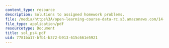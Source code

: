 ```yaml
---
content_type: resource
description: Solutions to assigned homework problems.
file: /media/https%3A/open-learning-course-data-rc.s3.amazonaws.com/14-44-energy-economics-spring-2007/7781ba17bfb1b372b913615c661e5921_sol_ps4.pdf
file_type: application/pdf
resourcetype: Document
title: sol_ps4.pdf
uid: 7781ba17-bfb1-b372-b913-615c661e5921
---
```

